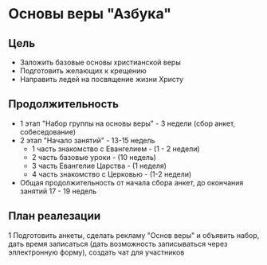 # Основы веры "Азбука"
## Цель
  * Заложить базовые основы христианской веры 
  * Подготовить желающих к крещению
  * Направить ледей на посвящение жизни Христу

## Продолжительность
* 1 этап "Набор группы на основы веры" - 3 недели (сбор анкет, собеседование)
* 2 этап "Начало занятий" - 13-15 недель 
   * 1 часть знакомство с Евангелием - (1 - 2 недели)
   * 2 часть базовые уроки  - (10 недель)
   * 3 часть Евангелие Царства - (1 неделя)
   * 4 часть знакомство с Церковью - (1-2 недели) 
* Общая продолжительность от начала сбора анкет, до окончания занятий 17 - 19 недель


## План реалезации
 1 Подготовить анкеты, сделать рекламу "Основ веры" и объявить набор, дать время записаться (дать возможность записываться через эллектронную форму), создать чат для участников
 
